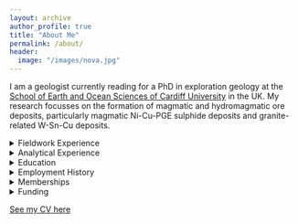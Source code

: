 ```yaml
---
layout: archive
author_profile: true
title: "About Me"
permalink: /about/
header:
  image: "/images/nova.jpg"
---
```


I am a geologist currently reading for a PhD in exploration geology at the [School of Earth and Ocean Sciences of Cardiff University](https://www.cardiff.ac.uk/people/research-students/view/1010781-smith-william) in the UK. My research focusses on the formation of magmatic and hydromagmatic ore deposits, particularly magmatic Ni-Cu-PGE sulphide deposits and granite-related W-Sn-Cu deposits. 


<details>
<summary>Fieldwork Experience</summary>
<ul> During my time studying Earth sciences, I have conducted fieldwork in Europe, North America, South America, and Africa, from tundra to dessert to and tropical ecosystems. Some highlights include: </ul>
<ul>
<li> Quadrilatero Ferrifero, Brazil </li>
<li> Cornubian Batholith, Cornwall </li>
<li> Bushveld Complex, South Africa </li>
<li> Labrador Trough, Canada </li>
<li> Troodos Ophiolite, Cyprus </li>
<li> Iberian Massif, Portugal </li>
</ul>
<ul> I have experience in a variety of fieldwork methods, including: (i) traditional and digital mapping, (ii) collecting structural measurements, (iii) portable XRF, (iv) rock, channel, and soil sampling, and drill-core logging. In addition, I am proficient in ArcGIS, QGIS, and GCDKit, with a working knowledge of ioGAS, MapInfo, Leapfrog, and Micromine. </ul>
</details>

<details>
<summary>Analytical Experience</summary>
<ul> Modern research in Earth science requires a holistic and multi-scale approach to unanswered questions. I have been fortunate to work in academic and commercial laboratories and currently have experience in the following methods:</ul>
<ul>
<li> Transmitted and reflected microscopy </li>
<li> Electron microscopy (FESEM & EPMA) </li>
<li> Geochemical analysis (XRD, XRF, microXRF, pXRF, ICP-MS, LA-ICP-MS) </li>
<li> Rock crushing and pulverising </li>
<li> Isotope geochemistry (LA-ICP-MS, MC-ICP-MS, CA-ID-TIMS, SIMS) </li>
<li> 3D computed tomography. </li>
</ul>
</details>

<details>
<summary>Education</summary>
<ul> 2017-: PhD exploration geology at Cardiff University </ul>
<ul> 2016-2017: MRes geochemistry at University of Portsmouth </ul>
<ul> 2013-2016: BSc (hons) Geology at University of Portsmouth </ul>
<ul> 2011-2013: A Levels at Callington Community College (inc. Chemistry, Geography, and Biology) </ul>
</details>

<details>
<summary>Employment History</summary>
<ul> Summer 2018: Exploration Geologist at <a id="raw-url" href="http://northern-shield.com/">Northern Shield Resources</a></ul>
<ul> Summer 2017: Exploration Geologist at <a id="raw-url" href="https://www.cornwallresources.com/">Cornwall Resources</a></ul>
<ul> Summer 2016: Chemical Engineer at <a id="raw-url" href="https://www.grindingsolutions.com/">Grinding Solutions</a></ul>
</details>

<details>
<summary>Memberships</summary>
<ul> Since 2016, I have been a student representative of the <a id="raw-url" href="https://www.segweb.org/">Society of Economic Geologists</a> at Cardiff University, the University of Portsmouth, and for the United Kingdom. This is a brilliant society, which has abundant useful resources, fieldtrips, and funding opportunities, together with an expansive network of students and professionals. In addition, I have been a student editor for the Applied Mineralogist of the <a id="raw-url" href="https://www.minersoc.org/amg.html">Applied Mineralogy Group</a>, which was a great way to interact with the community.</ul> 

<ul> Other societies I have been involved in include the <a id="raw-url" href="https://www.iom3.org/">Institute or Materials, Minerals & Mining (IOM3)</a>, the <a id="raw-url" href="https://geologistsassociation.org.uk/">Geologists Association</a>, the <a id="raw-url" href="https://www.geolsoc.org.uk/geochemistry">Geochemistry Group</a>, and the <a id="raw-url" href="https://www.minersoc.org/#/ms-5/2">Mineralogical Society</a>. Memberships fees for these societies are small (sometimes free for a year!) and I encourage students in Earth science subjects to join and contribute.</ul>
</details>

<details>
<summary>Funding</summary>
<ul>My PhD studies are funded through the <a id="raw-url" href="https://nerc.ukri.org/funding/available/postgrad/responsive/dtp/">GW4+ NERC DTP</a> with additional CASE funding.</ul>
</details>

<a id="raw-url" href="https://github.com/WillDSmith1995/willsgeo/blob/master/assets/CV.pdf">See my CV here</a>
